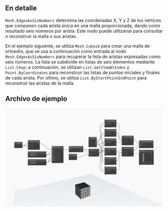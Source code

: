 ## En detalle
`Mesh.EdgesAsSixNumbers` determina las coordenadas X, Y y Z de los vértices que componen cada arista única en una malla proporcionada, dando como resultado seis números por arista. Este nodo puede utilizarse para consultar o reconstruir la malla o sus aristas.

En el ejemplo siguiente, se utiliza `Mesh.Cuboid` para crear una malla de ortoedro, que se usa a continuación como entrada al nodo `Mesh.EdgesAsSixNumbers` para recuperar la lista de aristas expresadas como seis números. La lista se subdivide en listas de seis elementos mediante `List.Chop`; a continuación, se utilizan `List.GetItemAtIndex` y `Point.ByCoordinates` para reconstruir las listas de puntos iniciales y finales de cada arista. Por último, se utiliza `List.ByStartPointEndPoint` para reconstruir las aristas de la malla.

## Archivo de ejemplo

![Example](./Autodesk.DesignScript.Geometry.Mesh.EdgesAsSixNumbers_img.jpg)
